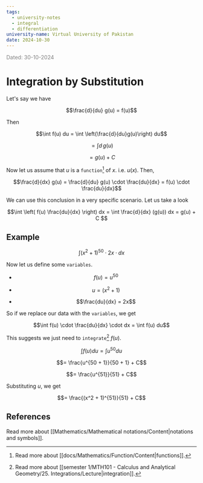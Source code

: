 ```yaml
---
tags:
  - university-notes
  - integral
  - differentiation
university-name: Virtual University of Pakistan
date: 2024-10-30
---
```


<span style="color: gray;">Dated: 30-10-2024</span>

# Integration by Substitution

Let's say we have  

$$\frac{d}{du} g(u) = f(u)$$

Then  

$$\int f(u) du = \int \left(\frac{d}{du}g(u)\right) du$$

$$= \int d \,g(u)$$

$$= g(u) + C$$

Now let us assume that $u$ is a `function`[^1] of $x$. i.e. $u(x)$. Then,  

$$\frac{d}{dx} g(u) = \frac{d}{du} g(u) \cdot \frac{du}{dx} = f(u) \cdot \frac{du}{dx}$$

We can use this conclusion in a very specific scenario. Let us take a look

$$\int \left( f(u) \frac{du}{dx} \right) dx = \int \frac{d}{dx} (g(u)) dx = g(u) + C
$$

## Example

$$\int (x^2 + 1)^{50} \cdot 2x \cdot dx$$

Now let us define some `variables`.  

- $$f(u) = u^{50}$$

- $$u = (x^2 + 1)$$

- $$\frac{du}{dx} = 2x$$

So if we replace our data with the `variables`, we get  

$$\int f(u) \cdot \frac{du}{dx} \cdot dx = \int f(u) du$$

This suggests we just need to `integrate`[^2] $f(u)$.  

$$\int f(u) du = \int u^{50} du$$

$$= \frac{u^{50 + 1}}{50 + 1} + C$$

$$= \frac{u^{51}}{51} + C$$

Substituting $u$, we get

$$= \frac{(x^2 + 1)^{51}}{51} + C$$

## References

Read more about [[Mathematics/Mathematical notations/Content|notations and symbols]].

[^1]: Read more about [[docs/Mathematics/Function/Content|functions]].
[^2]: Read more about [[semester 1/MTH101 - Calculus and Analytical Geometry/25. Integrations/Lecture|integration]].